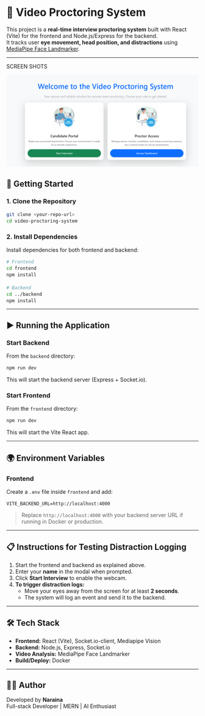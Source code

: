 # 🎥 Video Proctoring System

This project is a **real-time interview proctoring system** built with React (Vite) for the frontend and Node.js/Express for the backend.  
It tracks user **eye movement, head position, and distractions** using [MediaPipe Face Landmarker](https://developers.google.com/mediapipe).

---

SCREEN SHOTS

![Home page](image.png)

## 🚀 Getting Started

### 1. Clone the Repository
```bash
git clone <your-repo-url>
cd video-proctoring-system
```

### 2. Install Dependencies
Install dependencies for both frontend and backend:

```bash
# Frontend
cd frontend
npm install

# Backend
cd ../backend
npm install
```

---

## ▶️ Running the Application

### Start Backend
From the `backend` directory:
```bash
npm run dev
```
This will start the backend server (Express + Socket.io).

### Start Frontend
From the `frontend` directory:
```bash
npm run dev
```
This will start the Vite React app.

---

## 🌍 Environment Variables

### Frontend
Create a `.env` file inside `frontend` and add:

```env
VITE_BACKEND_URL=http://localhost:4000
```

> Replace `http://localhost:4000` with your backend server URL if running in Docker or production.

---

## 📋 Instructions for Testing Distraction Logging

1. Start the frontend and backend as explained above.
2. Enter your **name** in the modal when prompted.
3. Click **Start Interview** to enable the webcam.
4. **To trigger distraction logs:**  
   - Move your eyes away from the screen for at least **2 seconds**.  
   - The system will log an event and send it to the backend.

---

## 🛠️ Tech Stack
- **Frontend:** React (Vite), Socket.io-client, Mediapipe Vision
- **Backend:** Node.js, Express, Socket.io
- **Video Analysis:** MediaPipe Face Landmarker
- **Build/Deploy:** Docker

---

## 👨‍💻 Author
Developed by **Naraina**  
Full-stack Developer | MERN | AI Enthusiast
